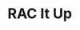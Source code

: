 
<!-- background: #FFFFEE -->
<!-- color: #333333 -->
<!-- font: helvetica -->

# RAC It Up
<!--#### A short tour of ReactiveCocoa with some practical examples-->

